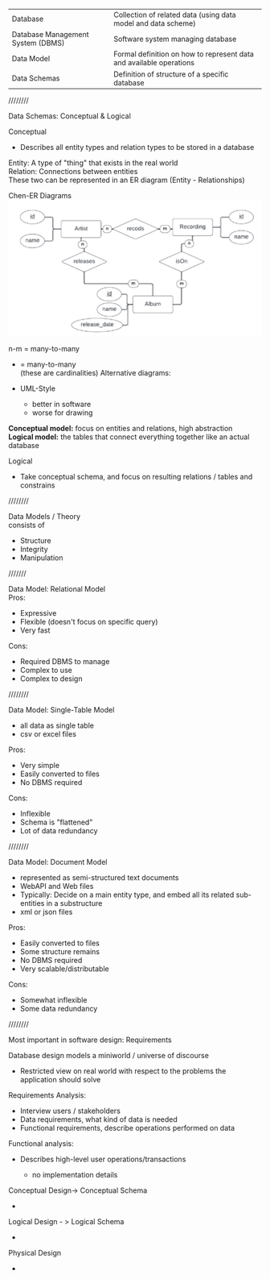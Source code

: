 |                                   |                                                                     |
| --------------------------------- | ------------------------------------------------------------------- |
| Database                          | Collection of related data (using data model and data scheme)       |
| Database Management System (DBMS) | Software system managing database                                   |
| Data Model                        | Formal definition on how to represent data and available operations |
| Data Schemas                      | Definition of structure of a specific database                      |
 
////////
 
Data Schemas: Conceptual & Logical
 
Conceptual

- Describes all entity types and relation types to be stored in a database
 
Entity: A type of "thing" that exists in the real world  
Relation: Connections between entities  
These two can be represented in an ER diagram (Entity - Relationships)
 
Chen-ER Diagrams
 ![Exported image](Exported%20image%2020241209225232-0.png)  

n-m = many-to-many  
* = many-to-many  
(these are cardinalities)   Alternative diagrams:

- UML-Style
    
    - better in software
    - worse for drawing
 
**Conceptual model:** focus on entities and relations, high abstraction  
**Logical model:** the tables that connect everything together like an actual database
 
Logical

- Take conceptual schema, and focus on resulting relations / tables and constrains
 
////////
 
Data Models / Theory  
consists of

- Structure
- Integrity
- Manipulation
   

///////
 
Data Model: Relational Model  
Pros:

- Expressive
- Flexible (doesn't focus on specific query)
- Very fast

Cons:

- Required DBMS to manage
- Complex to use
- Complex to design
   

////////
 
Data Model: Single-Table Model

- all data as single table
- csv or excel files
 
Pros:

- Very simple
- Easily converted to files
- No DBMS required

Cons:

- Inflexible
- Schema is "flattened"
- Lot of data redundancy
   

////////
 
Data Model: Document Model

- represented as semi-structured text documents
- WebAPI and Web files
- Typically: Decide on a main entity type, and embed all its related sub-entities in a substructure
- xml or json files
 
Pros:

- Easily converted to files
- Some structure remains
- No DBMS required
- Very scalable/distributable

Cons:

- Somewhat inflexible
- Some data redundancy
   

////////
 
Most important in software design: Requirements
 
Database design models a miniworld / universe of discourse

- Restricted view on real world with respect to the problems the application should solve
 
Requirements Analysis:

- Interview users / stakeholders
- Data requirements, what kind of data is needed
- Functional requirements, describe operations performed on data
 
Functional analysis:

- Describes high-level user operations/transactions
    
    - no implementation details
 
Conceptual Design-> Conceptual Schema
 
-   
    

Logical Design - > Logical Schema
 
-   
    

Physical Design
 
-